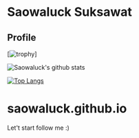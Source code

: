 # Saowaluck Suksawat


## Profile


[![trophy](https://github-profile-trophy.vercel.app/?username=saowaluck&theme=)]

![Saowaluck's github stats](https://github-readme-stats.vercel.app/api?username=saowaluck&show_icons=true&theme=radical)

[![Top Langs](https://github-readme-stats.vercel.app/api/top-langs/?username=saowaluck&theme=radical)](https://github.com/saowaluck/github-readme-stats)


# saowaluck.github.io
Let't start  follow me :)
